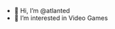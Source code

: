 - 👋 Hi, I’m @atlanted
- 👀 I’m interested in Video Games
<!---
atlanted/carmine is a ✨ special ✨ repository because its `README.md` (this file) appears on your GitHub profile.
You can click the Preview link to take a look at your changes.
--->
